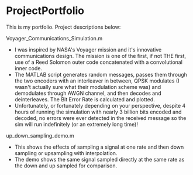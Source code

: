 # ProjectPortfolio

This is my portfolio.  Project descriptions below:

Voyager_Communications_Simulation.m
- I was inspired by NASA's Voyager mission and it's innovative communications design.  The mission is one of the first, if not THE first, use of a Reed Solomon outer code concatenated with a convolutional inner code.
- The MATLAB script generates random messages, passes them through the two encoders with an interleaver in between, QPSK modulates (I wasn't actually sure what their modulation scheme was) and demodulates through AWGN channel, and then decodes and deinterleaves.  The Bit Error Rate is calculated and plotted.
- Unfortunately, or fortunately depending on your perspective, despite 4 hours of running the simulation with nearly 3 billion bits encoded and decoded, no errors were ever detected in the received message so the sim will run indefinitely (or an extremely long time)!

up_down_sampling_demo.m
- This shows the effects of sampling a signal at one rate and then down sampling or upsampling with interpolation.  
- The demo shows the same signal sampled directly at the same rate as the down and up sampled for comparison.
